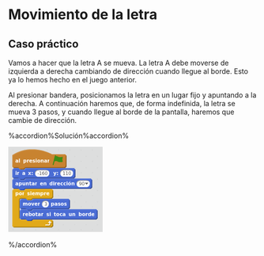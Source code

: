 
# Movimiento de la letra

## Caso práctico

Vamos a hacer que la letra A se mueva. La letra A debe moverse de izquierda a derecha cambiando de dirección cuando llegue al borde. Esto ya lo hemos hecho en el juego anterior.

Al presionar bandera, posicionamos la letra en un lugar fijo y apuntando a la derecha. A continuación haremos que, de forma indefinida, la letra se mueva 3 pasos, y cuando llegue al borde de la pantalla, haremos que cambie de dirección.

%accordion%Solución%accordion%

![](img/Seleccion_046.png)

%/accordion%